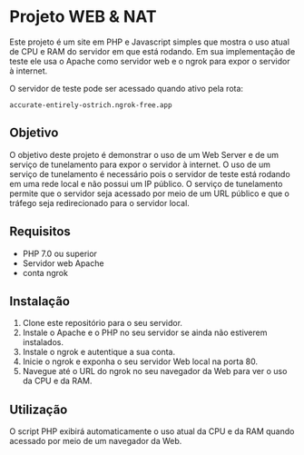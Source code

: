 # Projeto WEB & NAT

Este projeto é um site em PHP e Javascript simples que mostra o uso atual de CPU e RAM do servidor em que está rodando. Em sua implementação de teste ele usa o Apache como servidor web e o ngrok para expor o servidor à internet.

O servidor de teste pode ser acessado quando ativo pela rota:

```
accurate-entirely-ostrich.ngrok-free.app
```

## Objetivo

O objetivo deste projeto é demonstrar o uso de um Web Server e de um serviço de tunelamento para expor o servidor à internet. O uso de um serviço de tunelamento é necessário pois o servidor de teste está rodando em uma rede local e não possui um IP público. O serviço de tunelamento permite que o servidor seja acessado por meio de um URL público e que o tráfego seja redirecionado para o servidor local.

## Requisitos

- PHP 7.0 ou superior
- Servidor web Apache
- conta ngrok

## Instalação

1. Clone este repositório para o seu servidor.
2. Instale o Apache e o PHP no seu servidor se ainda não estiverem instalados.
3. Instale o ngrok e autentique a sua conta.
4. Inicie o ngrok e exponha o seu servidor Web local na porta 80.
5. Navegue até o URL do ngrok no seu navegador da Web para ver o uso da CPU e da RAM.

## Utilização

O script PHP exibirá automaticamente o uso atual da CPU e da RAM quando acessado por meio de um navegador da Web.

